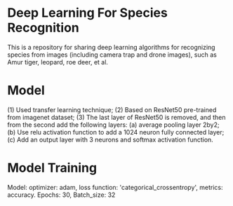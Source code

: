 # Deep Learning For Species Recognition
This is a repository for sharing deep learning algorithms for recognizing species from images (including camera trap and drone images), such as Amur tiger, leopard, roe deer, et al. 

# Model 
(1) Used transfer learning technique; 
(2) Based on ResNet50 pre-trained from imagenet dataset; 
(3) The last layer of ResNet50 is removed, and then from the second add the following layers: 
    (a) average pooling layer 2by2; 
    (b) Use relu activation function to add a 1024 neuron fully connected layer; 
    (c) Add an output layer with 3 neurons and softmax activation function.

# Model Training 
Model: optimizer: adam, loss function: 'categorical_crossentropy', metrics: accuracy. 
Epochs: 30, 
Batch_size: 32




